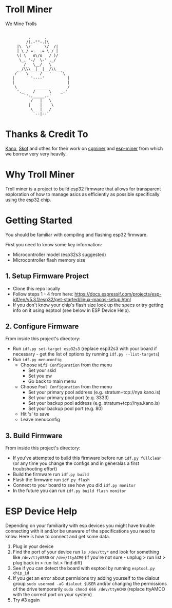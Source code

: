 
# Troll Miner
We Mine Trolls
```

          .      .
         /(.-""-.)\
     |\  \/      \/  /|
     | \ / =.  .= \ / |
     \( \   o\/o   / )/
      \_, '-/  \-' ,_/
        /   \__/   \
     __/\\\__|__|__/\\___
    /`   \     /   '    `\
   |       '----'          |
   |                       |
    \        ______        /
     '._    /      \    _.'
        `'-._____.-'    
           /   |   \
          |    |    \
           \   |   /
            `--|--`
```

# Thanks & Credit To
[Kano](https://github.com/kanoi), [Skot](https://github.com/skot) and othes for their work on [cgminer](https://github.com/kanoi/cgminer) and [esp-miner](https://github.com/skot/ESP-Miner) from which we borrow very very heavily.

# Why Troll Miner
Troll miner is a project to build esp32 firmware that allows for transparent exploration of how to manage asics as efficiently as possible specifically using the esp32 chip.

# Getting Started
You should be familiar with compiling and flashing esp32 firmware.

First you need to know some key information:
- Microcontroller model (esp32s3 suggested)
- Microcontroller flash memory size

## 1. Setup Firmware Project
 
 - Clone this repo locally
 - Follow steps 1 - 4 from here: https://docs.espressif.com/projects/esp-idf/en/v5.3.1/esp32/get-started/linux-macos-setup.html
 - If you don't know your chip's flash size look up the specs or try getting info on it using esptool (see below in ESP Device Help).

## 2. Configure Firmware
From inside this project's directory:
- Run `idf.py set-target esp32s3` (replace esp32s3 with your board if necessary - get the list of options by running `idf.py --list-targets`)
- Run `idf.py menuconfig`
  - Choose `Wifi Configuration` from the menu
    - Set your ssid
    - Set you pw
    - Go back to main menu
  - Choose `Pool Configuration` from the menu
    - Set your primary pool address (e.g.  stratum+tcp://nya.kano.is)
    - Set your primary pool port (e.g.  3333)
    - Set your backup pool address (e.g.  stratum+tcp://nya.kano.is)
    - Set your backup pool port (e.g.  80)
  - Hit 's' to save
  - Leave menuconfig
 
## 3. Build Firmware
From inside this project's directory:
 - If you've attempted to build this firmware before run `idf.py fullclean` (or any time you change the configs and in generalas a first troubshooting effort)
 - Build the firmware run `idf.py build`
 - Flash the firmware run `idf.py flash`
 - Connect to your board to see how you did `idf.py monitor`
 - In the future you can run `idf.py build flash monitor`

# ESP Device Help
Depending on your familiarity with esp devices you might have trouble connecting with it and/or be unaware of the specifications you need to know.  Here is how to connect and get some data.

 1. Plug in your device
 2. Find the port of your device run `ls /dev/tty*` and look for something like `/dev/ttyUSB0` or `/dev/ttyACM0` (if you're not sure - unplug > run list > plug back in > run list > find diff)
 3. See if you can detect the board with esptool by running `esptool.py chip_id`
 4. If you get an error about permisions try adding yourself to the dialout group `sudo usermod -aG dialout $USER` and/or changing the permissions of the drive temporarily `sudo chmod 666 /dev/ttyACM0` (replace ttyAMCO with the correct port on your system)
 5. Try #3 again